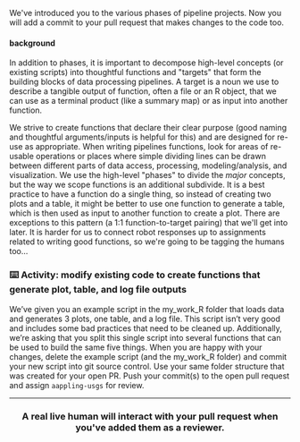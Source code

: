 We've introduced you to the various phases of pipeline projects. Now you will add a commit to your pull request that makes changes to the code too.

#### background

In addition to phases, it is important to decompose high-level concepts (or existing scripts) into thoughtful functions and "targets" that form the building blocks of data processing pipelines. A target is a noun we use to describe a tangible output of function, often a file or an R object, that we can use as a terminal product (like a summary map) or as input into another function. 

We strive to create functions that declare their clear purpose (good naming and thoughtful arguments/inputs is helpful for this) and are designed for re-use as appropriate. When writing pipelines functions, look for areas of re-usable operations or places where simple dividing lines can be drawn between different parts of data access, processing, modeling/analysis, and visualization. We use the high-level "phases" to divide the *major* concepts, but the way we scope functions is an additional subdivide. It is a best practice to have a function do a single thing, so instead of creating two plots and a table, it might be better to use one function to generate a table, which is then used as input to another function to create a plot. There are exceptions to this pattern (a 1:1 function-to-target pairing) that we'll get into later. It is harder for us to connect robot responses up to assignments related to writing good functions, so we're going to be tagging the humans too...


### :keyboard: Activity: modify existing code to create functions that generate plot, table, and log file outputs

We’ve given you an example script in the my_work_R folder that loads data and generates 3 plots, one table, and a log file. This script isn’t very good and includes some bad practices that need to be cleaned up. Additionally, we’re asking that you split this single script into several functions that can be used to build the same five things. When you are happy with your changes, delete the example script (and the my_work_R folder) and commit your new script into git source control. Use your same folder structure that was created for your open PR. Push your commit(s) to the open pull request and assign `aappling-usgs` for review. 

<hr><h3 align="center">A real live human will interact with your pull request when you've added them as a reviewer.</h3>
